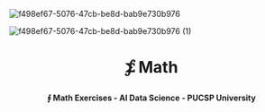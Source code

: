 
![f498ef67-5076-47cb-be8d-bab9e730b976](https://github.com/Quantum-Software-Development/Math/assets/113218619/58c8c407-2971-4a65-9030-e25d76617687)

![f498ef67-5076-47cb-be8d-bab9e730b976 (1)](https://github.com/Quantum-Software-Development/Math/assets/113218619/51e31eed-d0e3-43da-ba1c-70ccfa59dc5c)


# <p align="center"> ⨋ Math 
#### <p align="center"> ⨎ Math Exercises - AI Data Science - PUCSP University



